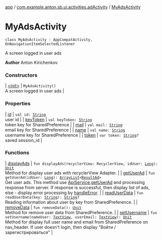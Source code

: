 [app](../../index.md) / [com.example.anton.sb.ui.activities.adActivity](../index.md) / [MyAdsActivity](./index.md)

# MyAdsActivity

`class MyAdsActivity : AppCompatActivity, OnNavigationItemSelectedListener`

A screen logged in user ads

**Author**
Anton Kirichenkov

### Constructors

| [&lt;init&gt;](-init-.md) | `MyAdsActivity()`<br>A screen logged in user ads |

### Properties

| [id](id.md) | `val id: `[`String`](https://kotlinlang.org/api/latest/jvm/stdlib/kotlin/-string/index.html)<br>user id |
| [keyToken](key-token.md) | `val keyToken: `[`String`](https://kotlinlang.org/api/latest/jvm/stdlib/kotlin/-string/index.html)<br>token key for SharedPreference |
| [mail](mail.md) | `val mail: `[`String`](https://kotlinlang.org/api/latest/jvm/stdlib/kotlin/-string/index.html)<br>email key for SharedPreference |
| [name](name.md) | `val name: `[`String`](https://kotlinlang.org/api/latest/jvm/stdlib/kotlin/-string/index.html)<br>username key for SharedPreference |
| [token](token.md) | `var token: `[`String`](https://kotlinlang.org/api/latest/jvm/stdlib/kotlin/-string/index.html)`?`<br>saved session_id |

### Functions

| [displayAds](display-ads.md) | `fun displayAds(recyclerView: RecyclerView, idUser: `[`Long`](https://kotlinlang.org/api/latest/jvm/stdlib/kotlin/-long/index.html)`): `[`Unit`](https://kotlinlang.org/api/latest/jvm/stdlib/kotlin/-unit/index.html)<br>Method for display user ads with recyclerView Adapter. |
| [getUserAd](get-user-ad.md) | `fun getUserAd(idUser: `[`Long`](https://kotlinlang.org/api/latest/jvm/stdlib/kotlin/-long/index.html)`): `[`ArrayList`](https://kotlinlang.org/api/latest/jvm/stdlib/kotlin.collections/-array-list/index.html)`<`[`ResultAd`](../../com.example.anton.sb.data/-result-ad/index.md)`>`<br>Get user ads. This method use [ApiService.getUserAd](../../com.example.anton.sb.service/-api-service/get-user-ad.md) and processing response from server. If response is successful, then display list of ads, else - display error processing by [handleError](../../com.example.anton.sb.extensions/handle-error.md). |
| [readUserData](read-user-data.md) | `fun readUserData(key: `[`String`](https://kotlinlang.org/api/latest/jvm/stdlib/kotlin/-string/index.html)`): `[`String`](https://kotlinlang.org/api/latest/jvm/stdlib/kotlin/-string/index.html)`?`<br>Reading information about user by key from SharedPreference. |
| [removeData](remove-data.md) | `fun removeData(): `[`Unit`](https://kotlinlang.org/api/latest/jvm/stdlib/kotlin/-unit/index.html)<br>Method for remove user data from SharedPreference. |
| [setUsername](set-username.md) | `fun setUsername(nameUser: `[`TextView`](https://developer.android.com/reference/android/widget/TextView.html)`, userEmail: `[`TextView`](https://developer.android.com/reference/android/widget/TextView.html)`): `[`Unit`](https://kotlinlang.org/api/latest/jvm/stdlib/kotlin/-unit/index.html)<br>Method for display full user name and email from SharedPreference on nav_header. If user doesn't login, then display "Войти / зарегистрироваться" |

